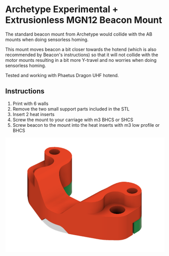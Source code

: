 # Archetype Experimental + Extrusionless MGN12 Beacon Mount

The standard beacon mount from Archetype would collide with the AB mounts when doing sensorless homing.

This mount moves beacon a bit closer towards the hotend (which is also recommended by Beacon's instructions) so that it will not collide with the motor mounts resulting in a bit more Y-travel and no worries when doing sensorless homing.

Tested and working with Phaetus Dragon UHF hotend.

## Instructions

1) Print with 6 walls
2) Remove the two small support parts included in the STL
3) Insert 2 heat inserts
4) Screw the mount to your carriage with m3 BHCS or SHCS
5) Screw beacon to the mount into the heat inserts with m3 low profile or BHCS

![mount](mount.png?raw=true "Mount")
